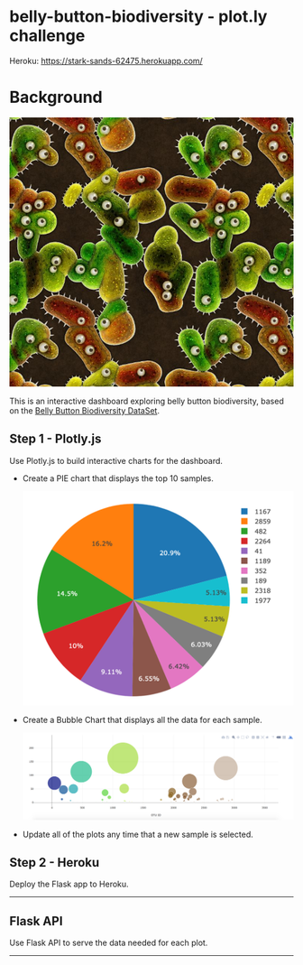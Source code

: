 # belly-button-biodiversity - plot.ly challenge

Heroku: https://stark-sands-62475.herokuapp.com/

# Background

![Bacteria by filterforge.com](Images/bacteria_by_filterforgedotcom.jpg)

This is an interactive dashboard exploring belly button biodiversity, based on the [Belly Button Biodiversity DataSet](http://robdunnlab.com/projects/belly-button-biodiversity/).

## Step 1 - Plotly.js

Use Plotly.js to build interactive charts for the dashboard.

* Create a PIE chart that displays the top 10 samples.

  ![PIE Chart](Images/pie_chart.png)

* Create a Bubble Chart that displays all the data for each sample.

  ![Bubble Chart](Images/bubble_chart.png)

* Update all of the plots any time that a new sample is selected.


## Step 2 - Heroku

Deploy the Flask app to Heroku.

- - -


## Flask API

Use Flask API to serve the data needed for each plot.

- - -

